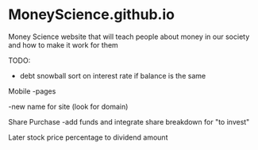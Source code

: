 # MoneyScience.github.io
Money Science website that will teach people about money in our society and how to make it work for them


TODO:
- debt snowball sort on interest rate if balance is the same

Mobile
    -pages

-new name for site (look for domain)

Share Purchase
    -add funds and integrate share breakdown for "to invest"

Later
stock price percentage to dividend amount
